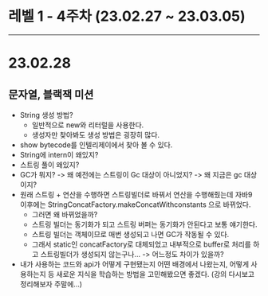 # 레벨 1 - 4주차 (23.02.27 ~ 23.03.05)

---

# 23.02.28

## 문자열, 블랙잭 미션
- String 생성 방법?
  - 일반적으로 new와 리터럴을 사용한다.
  - 생성자만 찾아봐도 생성 방법은 굉장히 많다.
- show bytecode를 인텔리제이에서 찾아 볼 수 있다.
- String에 intern이 왜있지? 
- 스트링 풀이 왜있지?
- GC가 뭐지? -> 왜 예전에는 스트링이 Gc 대상이 아니었지? -> 왜 지금은 gc 대상이지?
- 원래 스트링 + 연산을 수행하면 스트링빌더로 바꿔서 연산을 수행해줬는데 자바9 이후에는 StringConcatFactory.makeConcatWithconstants 으로 바뀌었다.
  - 그러면 왜 바뀌었을까?
  - 스트링 빌더는 동기화가 되고 스트링 버퍼는 동기화가 안된다고 보통 얘기한다.
  - 스트링 빌더는 객체이므로 매번 생성되고 나면 GC가 작동될 수 있다.
  - 그래서 static인 concatFactory로 대체되었고 내부적으로 buffer로 처리를 하고 스트링빌더가 생성되지 않는구나... -> 어느정도 차이가 있을까?
- 내가 사용하는 코드와 api가 어떻게 구현됐는지 어떤 배경에서 나왔는지, 어떻게 사용하는지 등 새로운 지식을 학습하는 방법을 고민해봤으면 좋겠다.
  (강의 다시보고 정리해보자 주말에...)











